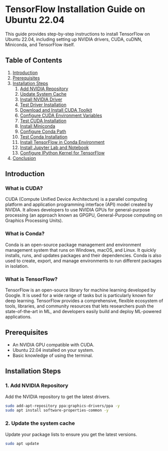 # TensorFlow Installation Guide on Ubuntu 22.04

This guide provides step-by-step instructions to install TensorFlow on Ubuntu 22.04, including setting up NVIDIA drivers, CUDA, cuDNN, Miniconda, and TensorFlow itself.

## Table of Contents

1. [Introduction](#introduction)
2. [Prerequisites](#prerequisites)
3. [Installation Steps](#installation-steps)
    1. [Add NVIDIA Repository](#1-add-nvidia-repository)
    2. [Update System Cache](#2-update-system-cache)
    3. [Install NVIDIA Driver](#3-install-nvidia-driver)
    4. [Test Driver Installation](#4-test-driver-installation)
    5. [Download and Install CUDA Toolkit](#5-download-and-install-cuda-toolkit)
    6. [Configure CUDA Environment Variables](#6-configure-cuda-environment-variables)
    7. [Test CUDA Installation](#7-test-cuda-installation)
    8. [Install Miniconda](#8-install-miniconda)
    9. [Configure Conda Path](#9-configure-conda-path)
    10. [Test Conda Installation](#10-test-conda-installation)
    11. [Install TensorFlow in Conda Environment](#11-install-tensorflow-in-conda-environment)
    12. [Install Jupyter Lab and Notebook](#12-install-jupyter-lab-and-notebook)
    13. [Configure IPython Kernel for TensorFlow](#13-configure-ipython-kernel-for-tensorflow)
4. [Conclusion](#conclusion)

## Introduction

### What is CUDA?

CUDA (Compute Unified Device Architecture) is a parallel computing platform and application programming interface (API) model created by NVIDIA. It allows developers to use NVIDIA GPUs for general-purpose processing (an approach known as GPGPU, General-Purpose computing on Graphics Processing Units).

### What is Conda?

Conda is an open-source package management and environment management system that runs on Windows, macOS, and Linux. It quickly installs, runs, and updates packages and their dependencies. Conda is also used to create, export, and manage environments to run different packages in isolation.

### What is TensorFlow?

TensorFlow is an open-source library for machine learning developed by Google. It is used for a wide range of tasks but is particularly known for deep learning. TensorFlow provides a comprehensive, flexible ecosystem of tools, libraries, and community resources that lets researchers push the state-of-the-art in ML, and developers easily build and deploy ML-powered applications.

## Prerequisites

- An NVIDIA GPU compatible with CUDA.
- Ubuntu 22.04 installed on your system.
- Basic knowledge of using the terminal.

## Installation Steps

### 1. Add NVIDIA Repository

Add the NVIDIA repository to get the latest drivers.

```bash
sudo add-apt-repository ppa:graphics-drivers/ppa -y
sudo apt install software-properties-common -y
```
### 2. Update the system cache 

Update your package lists to ensure you get the latest versions.

```bash
sudo apt update
```


